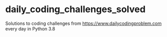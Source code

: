 # daily_coding_challenges_solved
Solutions to coding challenges from https://www.dailycodingproblem.com every day in Python 3.8
